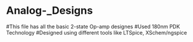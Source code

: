 # Analog-_Designs
#This file has all the basic 2-state Op-amp designes
#Used 180nm PDK Technology
#Designed using different tools like LTSpice, XSchem/ngspice
